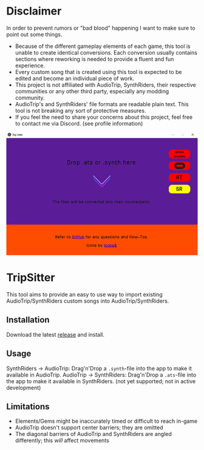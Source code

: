 # Disclaimer
In order to prevent rumors or "bad blood" happening I want to make sure to point out some things.

* Because of the different gameplay elements of each game, this tool is unable to create identical conversions. Each conversion usually contains sections where reworking is needed to provide a fluent and fun experience. 
* Every custom song that is created using this tool is expected to be edited and become an individual piece of work.
* This project is not affiliated with AudioTrip, SynthRiders, their respective communities or any other third party, especially any modding community.
* AudioTrip's and SynthRiders' file formats are readable plain text. This tool is not breaking any sort of protective measures.
* If you feel the need to share your concerns about this project, feel free to contact me via Discord. (see profile information)

![defaultView](https://github.com/Blogshot/trip-sitter/blob/master/defaultView.png)

# TripSitter
This tool aims to provide an easy to use way to import existing AudioTrip/SynthRiders custom songs into AudioTrip/SynthRiders.

## Installation
Download the latest [release](https://github.com/Blogshot/trip-sitter/releases) and install.

## Usage
SynthRiders -> AudioTrip: Drag'n'Drop a `.synth`-file into the app to make it available in AudioTrip.
AudioTrip -> SynthRiders: Drag'n'Drop a `.ats`-file into the app to make it available in SynthRiders. (not yet supported; not in active development)

## Limitations
* Elements/Gems might be inaccurately timed or difficult to reach in-game
* AudioTrip doesn't support center barriers; they are omitted
* The diagonal barriers of AudioTrip and SynthRiders are angled differently; this *will* affect movements
